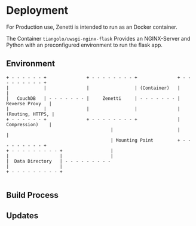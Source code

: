 # Deployment

For Production use, Zenetti is intended to run as an Docker container.

The Container `tiangolo/uwsgi-nginx-flask` Provides an NGINX-Server and Python with an preconfigured environment to run the flask app. 

## Environment

```
+ - - - - - - +               + - - - - - - - - +               + - - - - - - - - - +
|             |               |                 | (Container)   |                   |
|   CouchDB   | - - - - - - - |     Zenetti     | - - - - - - - |   Reverse Proxy   |
|             |               |                 |               |  (Routing, HTTPS, |
+ - - - - - - +               + - - - - - - - - +               |   Compression)    |
                                       |                        |                   |
                                       | Mounting Point         + - - - - - - - - - +
+ - - - - - - - - - +                  |
|                   |                  |
|  Data Directory   | - - - - - - - - - 
|                   |
+ - - - - - - - - - +


```

## Build Process



## Updates







